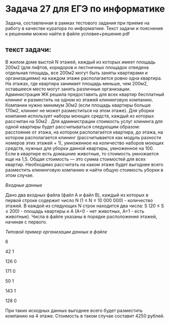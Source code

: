 # Задача 27 для ЕГЭ по информатике

Задача, составленная в рамках тестового задания при приеме на работу в качестве куратора по информатике.
Текст задачи и пояснения к решениям можно найти в файле условие+решение.pdf



## текст задачи:

В жилом доме выстой N этажей, каждый из которых имеет площадь 200м2 (для лифтов,
коридоров и лестничных площадок отведена отдельная площадь, все 200м2 могут быть
заняты квартирами и организациями) на каждом этаже располагается ровно одна квартира.
На этажах, где квартира занимает площадь меньше, чем 200м2, оставшееся место могут
занять различные организации. Администрация ЖК решила предоставить для всех квартир
бесплатный клининг и разместить на одном из этажей клининговую компанию. Компании
нужно минимум 30м2 (если площадь квартиры больше 170м2, клининг не может
разместиться на этом этаже). Для уборки компания использует наборы моющих средств,
каждый из которых рассчитан на 50м2
. Для администрации стоимость услуг клининга для
одной квартиры будет рассчитываться следующим образом: расстояние от этажа, на котором
располагается квартира, до этажа, на котором располагается клининг (рассчитывается как
модуль разности номеров этих этажей + 1), умноженное на количество наборов моющих
средств, нужных для уборки данной квартиры, умноженное на 100. Если в квартире есть
домашние животные, то стоимость умножается еще на 1,5. Общая стоимость — это сумма
стоимостей для всех квартир. Необходимо рассчитать на каком этаже будет выгоднее всего
разместить клининговую компанию и найти общую стоимость уборки в этом случае.


_Входные данные_


Дано два входных файла (файл А и файл B), каждый из которых в первой строке содержит
число N (1 ≤ N ≤ 10 000 000) - количество этажей. В каждой из следующих N строк
находится два числа: S (20 ≤ S ≤ 200) - площадь квартиры и A (A=0 - нет животных, А=1 -
есть животные). Числа в файле указаны в порядке расположения этажей, начиная с первого.


_Типовой пример организации данных в файле_


6

42 1

126 0

171 0

50 1

143 1

128 0

При таких исходных данных выгоднее всего будет разместить компанию на 4 этаже.
Стоимость в таком случае составит 4250 рублей.




